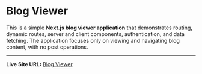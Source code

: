 # Blog Viewer 

This is a simple **Next.js blog viewer application** that demonstrates routing, dynamic routes, server and client components, authentication, and data fetching. The application focuses only on viewing and navigating blog content, with no post operations.

---

**Live Site URL:** [Blog Viewer](https://blog-view-tau.vercel.app/)
